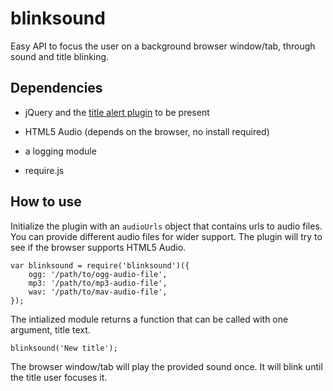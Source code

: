 blinksound
==========

Easy API to focus the user on a background browser window/tab, through sound and title blinking.

Dependencies
--------------

- jQuery and the [title alert plugin](https://github.com/heyman/jquery-titlealert) to be present

- HTML5 Audio (depends on the browser, no install required)

- a logging module

- require.js

How to use
---------------

Initialize the plugin with an `audioUrls` object that contains urls to audio files. You can provide different audio files for wider support. The plugin will try to see if the browser supports HTML5 Audio.

```
var blinksound = require('blinksound')({
    ogg: '/path/to/ogg-audio-file',
    mp3: '/path/to/mp3-audio-file',
    wav: '/path/to/mav-audio-file',
});
```

The intialized module returns a function that can be called with one argument, title text.

```
blinksound('New title');
```

The browser window/tab will play the provided sound once. It will blink until the title user focuses it.
